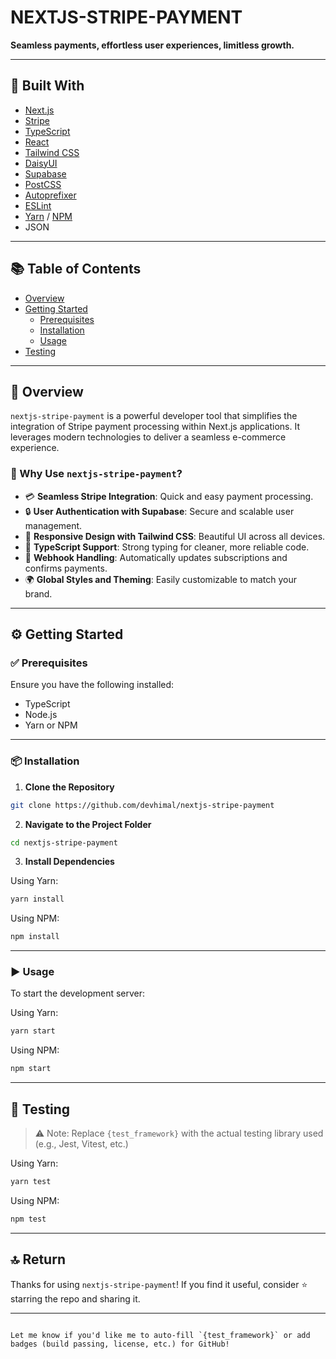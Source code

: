 
# NEXTJS-STRIPE-PAYMENT  
**Seamless payments, effortless user experiences, limitless growth.**

---

## 🚀 Built With

- [Next.js](https://nextjs.org/)
- [Stripe](https://stripe.com/)
- [TypeScript](https://www.typescriptlang.org/)
- [React](https://reactjs.org/)
- [Tailwind CSS](https://tailwindcss.com/)
- [DaisyUI](https://daisyui.com/)
- [Supabase](https://supabase.com/)
- [PostCSS](https://postcss.org/)
- [Autoprefixer](https://github.com/postcss/autoprefixer)
- [ESLint](https://eslint.org/)
- [Yarn](https://yarnpkg.com/) / [NPM](https://www.npmjs.com/)
- JSON

---

## 📚 Table of Contents

- [Overview](#overview)  
- [Getting Started](#getting-started)  
  - [Prerequisites](#prerequisites)  
  - [Installation](#installation)  
  - [Usage](#usage)  
- [Testing](#testing)  

---

## 📖 Overview

`nextjs-stripe-payment` is a powerful developer tool that simplifies the integration of Stripe payment processing within Next.js applications. It leverages modern technologies to deliver a seamless e-commerce experience.

### 🌟 Why Use `nextjs-stripe-payment`?

- 💳 **Seamless Stripe Integration**: Quick and easy payment processing.
- 🔒 **User Authentication with Supabase**: Secure and scalable user management.
- 🎨 **Responsive Design with Tailwind CSS**: Beautiful UI across all devices.
- 📜 **TypeScript Support**: Strong typing for cleaner, more reliable code.
- 🔄 **Webhook Handling**: Automatically updates subscriptions and confirms payments.
- 🌍 **Global Styles and Theming**: Easily customizable to match your brand.

---

## ⚙️ Getting Started

### ✅ Prerequisites

Ensure you have the following installed:

- TypeScript
- Node.js
- Yarn or NPM

---

### 📦 Installation

1. **Clone the Repository**

```bash
git clone https://github.com/devhimal/nextjs-stripe-payment
```

2. **Navigate to the Project Folder**

```bash
cd nextjs-stripe-payment
```

3. **Install Dependencies**

Using Yarn:

```bash
yarn install
```

Using NPM:

```bash
npm install
```

---

### ▶️ Usage

To start the development server:

Using Yarn:

```bash
yarn start
```

Using NPM:

```bash
npm start
```

---

## 🧪 Testing

> ⚠️ Note: Replace `{test_framework}` with the actual testing library used (e.g., Jest, Vitest, etc.)

Using Yarn:

```bash
yarn test
```

Using NPM:

```bash
npm test
```

---

## 🔝 Return

Thanks for using `nextjs-stripe-payment`! If you find it useful, consider ⭐ starring the repo and sharing it.

---
```

Let me know if you'd like me to auto-fill `{test_framework}` or add badges (build passing, license, etc.) for GitHub!

